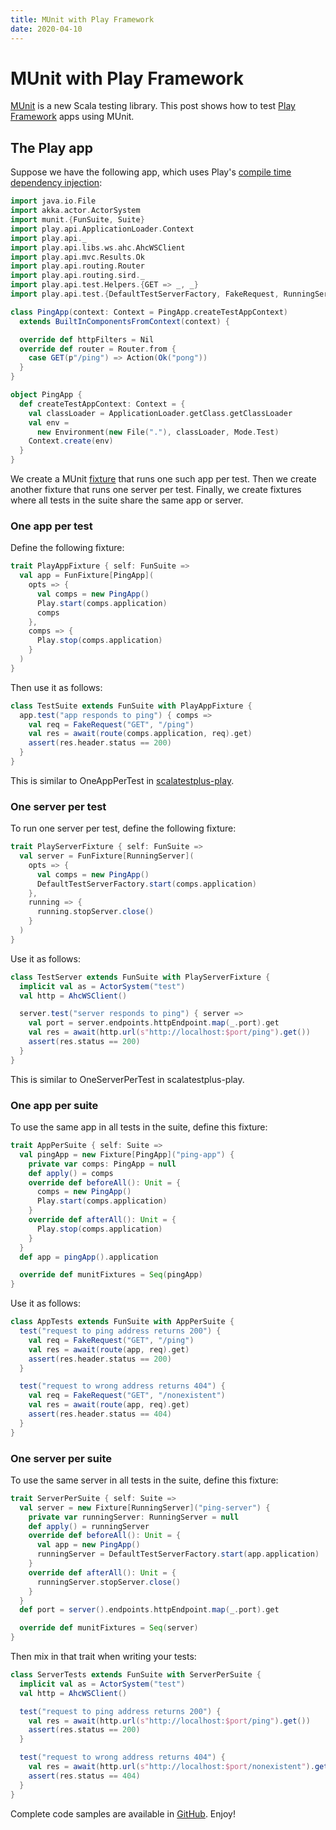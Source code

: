 ```yaml
---
title: MUnit with Play Framework
date: 2020-04-10
---
```

# MUnit with Play Framework

[MUnit](https://scalameta.org/munit/ "MUnit website") is a new Scala testing library. This post shows how to test
[Play Framework](https://www.playframework.com/ "Play Framework website") apps using MUnit.

## The Play app

Suppose we have the following app, which uses Play's [compile time dependency injection](https://www.playframework.com/documentation/2.8.x/ScalaCompileTimeDependencyInjection "Compile time dependency injection"):

```scala mdoc:invisible
import java.io.File
import akka.actor.ActorSystem
import munit.{FunSuite, Suite}
import play.api.ApplicationLoader.Context
import play.api._
import play.api.libs.ws.ahc.AhcWSClient
import play.api.mvc.Results.Ok
import play.api.routing.Router
import play.api.routing.sird._
import play.api.test.Helpers.{GET => _, _}
import play.api.test.{DefaultTestServerFactory, FakeRequest, RunningServer}
```

```scala mdoc:silent
class PingApp(context: Context = PingApp.createTestAppContext)
  extends BuiltInComponentsFromContext(context) {

  override def httpFilters = Nil
  override def router = Router.from {
    case GET(p"/ping") => Action(Ok("pong"))
  }
}

object PingApp {
  def createTestAppContext: Context = {
    val classLoader = ApplicationLoader.getClass.getClassLoader
    val env =
      new Environment(new File("."), classLoader, Mode.Test)
    Context.create(env)
  }
}
```

We create a MUnit [fixture](https://scalameta.org/munit/docs/fixtures.html "MUnit fixtures") that runs one such app per 
test. Then we create another fixture that runs one server per test. Finally, we create fixtures where all tests
in the suite share the same app or server.

### One app per test

Define the following fixture:

```scala mdoc:silent
trait PlayAppFixture { self: FunSuite =>
  val app = FunFixture[PingApp](
    opts => {
      val comps = new PingApp()
      Play.start(comps.application)
      comps
    },
    comps => {
      Play.stop(comps.application)
    }
  )
}
```

Then use it as follows:

```scala mdoc:compile-only
class TestSuite extends FunSuite with PlayAppFixture {
  app.test("app responds to ping") { comps =>
    val req = FakeRequest("GET", "/ping")
    val res = await(route(comps.application, req).get)
    assert(res.header.status == 200)
  }
}
```

This is similar to OneAppPerTest in [scalatestplus-play](https://github.com/playframework/scalatestplus-play "scalatestplus-play").

### One server per test

To run one server per test, define the following fixture:

```scala mdoc:silent
trait PlayServerFixture { self: FunSuite =>
  val server = FunFixture[RunningServer](
    opts => {
      val comps = new PingApp()
      DefaultTestServerFactory.start(comps.application)
    },
    running => {
      running.stopServer.close()
    }
  )
}
```

Use it as follows:

```scala mdoc:compile-only
class TestServer extends FunSuite with PlayServerFixture {
  implicit val as = ActorSystem("test")
  val http = AhcWSClient()

  server.test("server responds to ping") { server =>
    val port = server.endpoints.httpEndpoint.map(_.port).get
    val res = await(http.url(s"http://localhost:$port/ping").get())
    assert(res.status == 200)
  }
}
```

This is similar to OneServerPerTest in scalatestplus-play. 

### One app per suite

To use the same app in all tests in the suite, define this fixture:

```scala mdoc:silent
trait AppPerSuite { self: Suite =>
  val pingApp = new Fixture[PingApp]("ping-app") {
    private var comps: PingApp = null
    def apply() = comps
    override def beforeAll(): Unit = {
      comps = new PingApp()
      Play.start(comps.application)
    }
    override def afterAll(): Unit = {
      Play.stop(comps.application)
    }
  }
  def app = pingApp().application

  override def munitFixtures = Seq(pingApp)
}
```

Use it as follows:

```scala mdoc:compile-only
class AppTests extends FunSuite with AppPerSuite {
  test("request to ping address returns 200") {
    val req = FakeRequest("GET", "/ping")
    val res = await(route(app, req).get)
    assert(res.header.status == 200)
  }

  test("request to wrong address returns 404") {
    val req = FakeRequest("GET", "/nonexistent")
    val res = await(route(app, req).get)
    assert(res.header.status == 404)
  }
}
```

### One server per suite

To use the same server in all tests in the suite, define this fixture:

```scala mdoc:silent
trait ServerPerSuite { self: Suite =>
  val server = new Fixture[RunningServer]("ping-server") {
    private var runningServer: RunningServer = null
    def apply() = runningServer
    override def beforeAll(): Unit = {
      val app = new PingApp()
      runningServer = DefaultTestServerFactory.start(app.application)
    }
    override def afterAll(): Unit = {
      runningServer.stopServer.close()
    }
  }
  def port = server().endpoints.httpEndpoint.map(_.port).get

  override def munitFixtures = Seq(server)
}
```

Then mix in that trait when writing your tests:

```scala mdoc:compile-only
class ServerTests extends FunSuite with ServerPerSuite {
  implicit val as = ActorSystem("test")
  val http = AhcWSClient()

  test("request to ping address returns 200") {
    val res = await(http.url(s"http://localhost:$port/ping").get())
    assert(res.status == 200)
  }

  test("request to wrong address returns 404") {
    val res = await(http.url(s"http://localhost:$port/nonexistent").get())
    assert(res.status == 404)
  }
}
```

Complete code samples are available in [GitHub](https://github.com/malliina/blog/blob/master/code/test/com/malliina/code/MUnitPlay.scala). 
Enjoy!